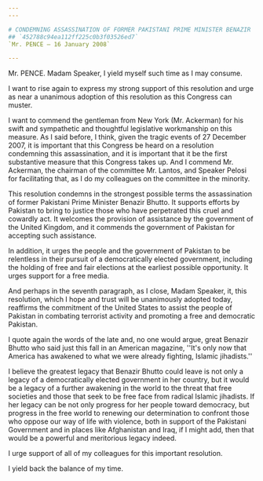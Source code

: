 ```yaml
---
---

# CONDEMNING ASSASSINATION OF FORMER PAKISTANI PRIME MINISTER BENAZIR
## `452788c94ea112ff225c0b3f03526ed7`
`Mr. PENCE — 16 January 2008`

---
```



Mr. PENCE. Madam Speaker, I yield myself such time as I may consume.

I want to rise again to express my strong support of this resolution 
and urge as near a unanimous adoption of this resolution as this 
Congress can muster.

I want to commend the gentleman from New York (Mr. Ackerman) for his 
swift and sympathetic and thoughtful legislative workmanship on this 
measure. As I said before, I think, given the tragic events of 27 
December 2007, it is important that this Congress be heard on a 
resolution condemning this assassination, and it is important that it 
be the first substantive measure that this Congress takes up. And I 
commend Mr. Ackerman, the chairman of the committee Mr. Lantos, and 
Speaker Pelosi for facilitating that, as I do my colleagues on the 
committee in the minority.

This resolution condemns in the strongest possible terms the 
assassination of former Pakistani Prime Minister Benazir Bhutto. It 
supports efforts by Pakistan to bring to justice those who have 
perpetrated this cruel and cowardly act. It welcomes the provision of 
assistance by the government of the United Kingdom, and it commends the 
government of Pakistan for accepting such assistance.

In addition, it urges the people and the government of Pakistan to be 
relentless in their pursuit of a democratically elected government, 
including the holding of free and fair elections at the earliest 
possible opportunity. It urges support for a free media.

And perhaps in the seventh paragraph, as I close, Madam Speaker, it, 
this resolution, which I hope and trust will be unanimously adopted 
today, reaffirms the commitment of the United States to assist the 
people of Pakistan in combating terrorist activity and promoting a free 
and democratic Pakistan.

I quote again the words of the late and, no one would argue, great 
Benazir Bhutto who said just this fall in an American magazine, ''It's 
only now that America has awakened to what we were already fighting, 
Islamic jihadists.''

I believe the greatest legacy that Benazir Bhutto could leave is not 
only a legacy of a democratically elected government in her country, 
but it would be a legacy of a further awakening in the world to the 
threat that free societies and those that seek to be free face from 
radical Islamic jihadists. If her legacy can be not only progress for 
her people toward democracy, but progress in the free world to renewing 
our determination to confront those who oppose our way of life with 
violence, both in support of the Pakistani Government and in places 
like Afghanistan and Iraq, if I might add, then that would be a 
powerful and meritorious legacy indeed.

I urge support of all of my colleagues for this important resolution.

I yield back the balance of my time.